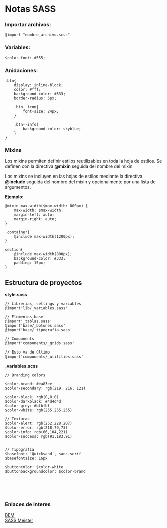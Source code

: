 # Notas SASS #

### Importar archivos: ###

`@import "nombre_archivo.scss"`


### Variables: ###

`$color-font: #555;`


### Anidaciones: ###

~~~
.btn{
	display: inline-block;
	color: #fff;
	background-color: #333;
	border-radius: 5px;

	.btn__icon{
		font-size: 24px;
	}

	.btn--info{
		background-color: skyblue;
	}
}
~~~


### Mixins ###

Los mixins permiten definir estilos reutilizables en toda la hoja de estilos.
Se definen con la directiva **@mixin** seguida del nombre del mixin

Los mixins se incluyen en las hojas de estilos mediante la directiva **@include** seguida del nombre del mixin y opcionalmente por una lista de argumentos.

**Ejemplo:**
~~~
@mixin max-width($max-width: 800px) {
	max-width: $max-width;
	margin-left: auto;
	margin-right: auto;
}

.container{
	@include max-width(1200px);
}

section{
	@include max-width(800px);
	background-color: #333;
	padding: 15px;
}
~~~


## Estructura de proyectos ##

**style.scss**

~~~
// Librerias, settings y variables
@import'lib/_variables.sass'

// Elementos base
@import'_tablas.sass'
@import'base/_botones.sass'
@import'base/_tipografia.sass'

// Components
@import'components/_grids.sass'

// Esto va de último
@import'components/_utilities.sass'
~~~


**_variables.scss**

~~~
// Branding colors

$color-brand: #ea83ee
$color-secondary: rgb(219, 216, 121)

$color-black: rgb(0,0,0)
$color-darkblack: #4d4d4d
$color-grey: #bfbfbf
$color-white: rgb(255,255,255)

// Texturas
$color-alert: rgb(252,228,207)
$color-error: rgb(218,79,73)
$color-info: rgb(66,104,221)
$color-success: rgb(91,183,91)


// Tipografía
$basefont: 'Quicksand', sans-serif
$basefontsize: 16px

$buttoncolor: $color-white
$buttonbackgroundcolor: $color-brand
~~~


<br><br><br>
### Enlaces de interes ###

[BEM](http://getbem.com/introduction/) <br>
[SASS Meister](https://www.sassmeister.com/) <br>